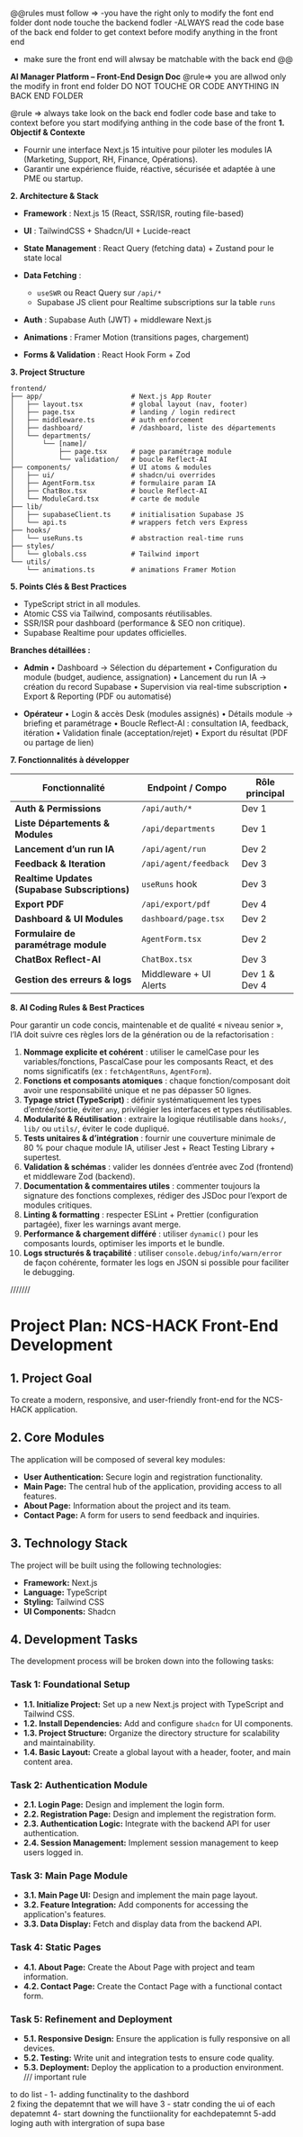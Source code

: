 @@rules must follow => 
-you have the right only to modify the font end folder dont node touche the backend fodler 
-ALWAYS  read the code base of the back end folder to get context before modify anything in the front end 
- make sure the front end will alwsay be matchable with the back end @@
 





**AI Manager Platform – Front-End Design Doc**
@rule=> you are allwod only the modify in front end folder DO NOT TOUCHE OR CODE ANYTHING IN BACK END FOLDER 

@rule => always take look on the back end fodler code base and take to context before you start modifying anthing in the code base of the front 
**1. Objectif & Contexte**

* Fournir une interface Next.js 15 intuitive pour piloter les modules IA (Marketing, Support, RH, Finance, Opérations).
* Garantir une expérience fluide, réactive, sécurisée et adaptée à une PME ou startup.

**2. Architecture & Stack**

* **Framework** : Next.js 15 (React, SSR/ISR, routing file-based)
* **UI** : TailwindCSS + Shadcn/UI + Lucide-react
* **State Management** : React Query (fetching data) + Zustand pour le state local
* **Data Fetching** :

  * `useSWR` ou React Query sur `/api/*`
  * Supabase JS client pour Realtime subscriptions sur la table `runs`
* **Auth** : Supabase Auth (JWT) + middleware Next.js
* **Animations** : Framer Motion (transitions pages, chargement)
* **Forms & Validation** : React Hook Form + Zod

**3. Project Structure**

```
frontend/
├── app/                      # Next.js App Router
│   ├── layout.tsx            # global layout (nav, footer)
│   ├── page.tsx              # landing / login redirect
│   ├── middleware.ts         # auth enforcement
│   ├── dashboard/            # /dashboard, liste des départements
│   └── departments/
│       └── [name]/
│           ├── page.tsx      # page paramétrage module
│           └── validation/   # boucle Reflect-AI
├── components/               # UI atoms & modules
│   ├── ui/                   # shadcn/ui overrides
│   ├── AgentForm.tsx         # formulaire param IA
│   ├── ChatBox.tsx           # boucle Reflect-AI
│   └── ModuleCard.tsx        # carte de module
├── lib/
│   ├── supabaseClient.ts     # initialisation Supabase JS
│   └── api.ts                # wrappers fetch vers Express
├── hooks/
│   └── useRuns.ts            # abstraction real-time runs
├── styles/
│   └── globals.css           # Tailwind import
└── utils/
    └── animations.ts         # animations Framer Motion
```


**5. Points Clés & Best Practices**

* TypeScript strict in all modules.
* Atomic CSS via Tailwind, composants réutilisables.
* SSR/ISR pour dashboard (performance & SEO non critique).
* Supabase Realtime pour updates officielles.
 


**Branches détaillées :**

* **Admin**
  • Dashboard → Sélection du département
  • Configuration du module (budget, audience, assignation)
  • Lancement du run IA → création du record Supabase
  • Supervision via real-time subscription
  • Export & Reporting (PDF ou automatisé)

* **Opérateur**
  • Login & accès Desk (modules assignés)
  • Détails module → briefing et paramétrage
  • Boucle Reflect-AI : consultation IA, feedback, itération
  • Validation finale (acceptation/rejet)
  • Export du résultat (PDF ou partage de lien)

**7. Fonctionnalités à développer**

| Fonctionnalité                                | Endpoint / Compo       | Rôle principal |
| --------------------------------------------- | ---------------------- | -------------- |
| **Auth & Permissions**                        | `/api/auth/*`          | Dev 1          |
| **Liste Départements & Modules**              | `/api/departments`     | Dev 1          |
| **Lancement d’un run IA**                     | `/api/agent/run`       | Dev 2          |
| **Feedback & Iteration**                      | `/api/agent/feedback`  | Dev 3          |
| **Realtime Updates (Supabase Subscriptions)** | `useRuns` hook         | Dev 3          |
| **Export PDF**                                | `/api/export/pdf`      | Dev 4          |
| **Dashboard & UI Modules**                    | `dashboard/page.tsx`   | Dev 2          |
| **Formulaire de paramétrage module**          | `AgentForm.tsx`        | Dev 2          |
| **ChatBox Reflect-AI**                        | `ChatBox.tsx`          | Dev 3          |
| **Gestion des erreurs & logs**                | Middleware + UI Alerts | Dev 1 & Dev 4  |

**8. AI Coding Rules & Best Practices**

Pour garantir un code concis, maintenable et de qualité « niveau senior », l’IA doit suivre ces règles lors de la génération ou de la refactorisation :

1. **Nommage explicite et cohérent** : utiliser le camelCase pour les variables/fonctions, PascalCase pour les composants React, et des noms significatifs (ex : `fetchAgentRuns`, `AgentForm`).
2. **Fonctions et composants atomiques** : chaque fonction/composant doit avoir une responsabilité unique et ne pas dépasser 50 lignes.
3. **Typage strict (TypeScript)** : définir systématiquement les types d’entrée/sortie, éviter `any`, privilégier les interfaces et types réutilisables.
4. **Modularité & Réutilisation** : extraire la logique réutilisable dans `hooks/`, `lib/` ou `utils/`, éviter le code dupliqué.
5. **Tests unitaires & d’intégration** : fournir une couverture minimale de 80 % pour chaque module IA, utiliser Jest + React Testing Library + supertest.
6. **Validation & schémas** : valider les données d’entrée avec Zod (frontend) et middleware Zod (backend).
7. **Documentation & commentaires utiles** : commenter toujours la signature des fonctions complexes, rédiger des JSDoc pour l’export de modules critiques.
8. **Linting & formatting** : respecter ESLint + Prettier (configuration partagée), fixer les warnings avant merge.
9. **Performance & chargement différé** : utiliser `dynamic()` pour les composants lourds, optimiser les imports et le bundle.
10. **Logs structurés & traçabilité** : utiliser `console.debug/info/warn/error` de façon cohérente, formater les logs en JSON si possible pour faciliter le debugging.

///////

# Project Plan: NCS-HACK Front-End Development

## 1. Project Goal

To create a modern, responsive, and user-friendly front-end for the NCS-HACK application.

## 2. Core Modules

The application will be composed of several key modules:

*   **User Authentication:** Secure login and registration functionality.
*   **Main Page:** The central hub of the application, providing access to all features.
*   **About Page:** Information about the project and its team.
*   **Contact Page:** A form for users to send feedback and inquiries.

## 3. Technology Stack

The project will be built using the following technologies:

*   **Framework:** Next.js
*   **Language:** TypeScript
*   **Styling:** Tailwind CSS
*   **UI Components:** Shadcn

## 4. Development Tasks

The development process will be broken down into the following tasks:

### Task 1: Foundational Setup

*   **1.1. Initialize Project:** Set up a new Next.js project with TypeScript and Tailwind CSS.
*   **1.2. Install Dependencies:** Add and configure `shadcn` for UI components.
*   **1.3. Project Structure:** Organize the directory structure for scalability and maintainability.
*   **1.4. Basic Layout:** Create a global layout with a header, footer, and main content area.

### Task 2: Authentication Module

*   **2.1. Login Page:** Design and implement the login form.
*   **2.2. Registration Page:** Design and implement the registration form.
*   **2.3. Authentication Logic:** Integrate with the backend API for user authentication.
*   **2.4. Session Management:** Implement session management to keep users logged in.

### Task 3: Main Page Module

*   **3.1. Main Page UI:** Design and implement the main page layout.
*   **3.2. Feature Integration:** Add components for accessing the application's features.
*   **3.3. Data Display:** Fetch and display data from the backend API.

### Task 4: Static Pages

*   **4.1. About Page:** Create the About Page with project and team information.
*   **4.2. Contact Page:** Create the Contact Page with a functional contact form.

### Task 5: Refinement and Deployment

*   **5.1. Responsive Design:** Ensure the application is fully responsive on all devices.
*   **5.2. Testing:** Write unit and integration tests to ensure code quality.
*   **5.3. Deployment:** Deploy the application to a production environment.
/// important rule 

to do list -
1- adding functinality to the dashbord  
2 fixing the depatemnt that we will have 
3 - statr conding the ui of each depatemnt 
4- start downing the functiionality for eachdepatemnt 
5-add loging auth with intergration of supa base
